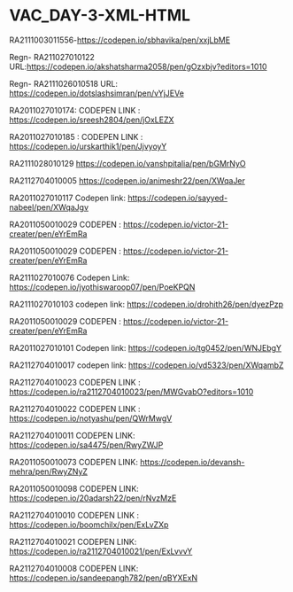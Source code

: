 # VAC_DAY-3-XML-HTML

RA2111003011556-https://codepen.io/sbhavika/pen/xxjLbME


Regn- RA211027010122
URL:https://codepen.io/akshatsharma2058/pen/gOzxbjv?editors=1010

Regn- RA2111026010518
URL: https://codepen.io/dotslashsimran/pen/vYjJEVe


RA2011027010174:
CODEPEN LINK : https://codepen.io/sreesh2804/pen/jOxLEZX


RA2011027010185 : CODEPEN LINK : https://codepen.io/urskarthik1/pen/JjvyoyY


RA2111028010129
https://codepen.io/vanshpitalia/pen/bGMrNyO


RA2112704010005
https://codepen.io/animeshr22/pen/XWqaJer

RA2011027010117
Codepen link: https://codepen.io/sayyed-nabeel/pen/XWqaJgv




RA2011050010029
CODEPEN : https://codepen.io/victor-21-creater/pen/eYrEmRa


RA2011050010029
CODEPEN : https://codepen.io/victor-21-creater/pen/eYrEmRa



RA2111027010076
Codepen Link: https://codepen.io/jyothiswaroop07/pen/PoeKPQN

RA2111027010103
codepen link: https://codepen.io/drohith26/pen/dyezPzp


RA2011050010029
CODEPEN : https://codepen.io/victor-21-creater/pen/eYrEmRa




RA2011027010101
Codepen link: https://codepen.io/tg0452/pen/WNJEbgY

RA2112704010017
codepen link: https://codepen.io/vd5323/pen/XWqambZ

RA2112704010023
CODEPEN LINK : https://codepen.io/ra2112704010023/pen/MWGvabO?editors=1010



RA2112704010022
CODEPEN LINK : https://codepen.io/notyashu/pen/QWrMwgV

RA2112704010011
CODEPEN LINK: https://codepen.io/sa4475/pen/RwyZWJP


RA2011050010073
CODEPEN LINK: https://codepen.io/devansh-mehra/pen/RwyZNyZ


RA2011050010098
CODEPEN LINK: https://codepen.io/20adarsh22/pen/rNvzMzE

RA2112704010010
CODEPEN LINK : https://codepen.io/boomchilx/pen/ExLvZXp


RA2112704010021
CODEPEN LINK: https://codepen.io/ra2112704010021/pen/ExLvvvY


RA2112704010008
CODEPEN LINK: https://codepen.io/sandeepangh782/pen/qBYXExN







